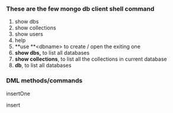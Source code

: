 ### These are the few mongo db client shell command

1. show dbs
2. show collections
3. show users
4. help
5. **use **&lt;dbname&gt; to create \/ open the exiting one
6. **show dbs,** to list all databases
7. **show collections**, to list all the collections in current database
8. **db**, to list all databases

### DML methods\/commands

insertOne

insert



